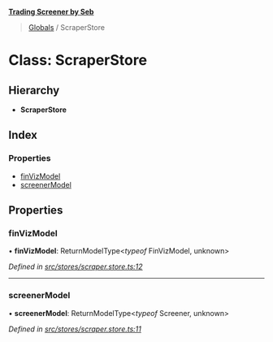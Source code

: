 **[Trading Screener by Seb](../README.md)**

> [Globals](../globals.md) / ScraperStore

# Class: ScraperStore

## Hierarchy

* **ScraperStore**

## Index

### Properties

* [finVizModel](scraperstore.md#finvizmodel)
* [screenerModel](scraperstore.md#screenermodel)

## Properties

### finVizModel

•  **finVizModel**: ReturnModelType\<*typeof* FinVizModel, unknown>

*Defined in [src/stores/scraper.store.ts:12](https://github.com/wiewiur667/TradingScreener/blob/0537031/src/stores/scraper.store.ts#L12)*

___

### screenerModel

•  **screenerModel**: ReturnModelType\<*typeof* Screener, unknown>

*Defined in [src/stores/scraper.store.ts:11](https://github.com/wiewiur667/TradingScreener/blob/0537031/src/stores/scraper.store.ts#L11)*
